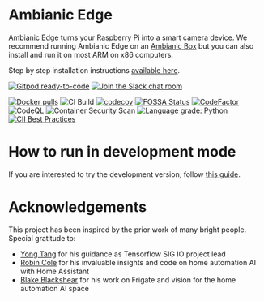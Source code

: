 # Ambianic Edge

[Ambianic Edge](https://github.com/ambianic/ambianic-edge) turns your Raspberry Pi into a smart camera device.
We recommend running Ambianic Edge on an [Ambianic Box](https://github.com/ambianic/ambianic-box) but you can also install and run it on most ARM on x86 computers.

Step by step installation instructions [available here](https://docs.ambianic.ai/users/installsoftware/).

[![Gitpod ready-to-code](https://img.shields.io/badge/Gitpod-ready--to--code-blue?logo=gitpod)](https://gitpod.io/#https://github.com/ambianic/ambianic-edge)
[![Join the Slack chat room](https://img.shields.io/badge/Slack-Join%20the%20chat%20room-blue)](https://join.slack.com/t/ambianicai/shared_invite/zt-eosk4tv5-~GR3Sm7ccGbv1R7IEpk7OQ)

[![Docker pulls](https://img.shields.io/docker/pulls/ambianic/ambianic-edge?color=dark-green&label=Downloads)](https://hub.docker.com/r/ambianic/ambianic-edge)
![CI Build](https://github.com/ambianic/ambianic-edge/workflows/Ambianic%20Edge%20CI/badge.svg)
[![codecov](https://codecov.io/gh/ambianic/ambianic-edge/branch/master/graph/badge.svg?token=JJlxaW5flS)](https://codecov.io/gh/ambianic/ambianic-edge)
[![FOSSA Status](https://app.fossa.io/api/projects/git%2Bgithub.com%2Fambianic%2Fambianic-edge.svg?type=shield)](https://app.fossa.io/projects/git%2Bgithub.com%2Fambianic%2Fambianic-edge?ref=badge_shield)
[![CodeFactor](https://www.codefactor.io/repository/github/ambianic/ambianic-edge/badge)](https://www.codefactor.io/repository/github/ambianic/ambianic-edge)
![CodeQL](https://github.com/ambianic/ambianic-edge/workflows/CodeQL/badge.svg)
![Container Security Scan](https://github.com/ambianic/ambianic-edge/workflows/Container%20Security%20Scan/badge.svg)
[![Language grade: Python](https://img.shields.io/lgtm/grade/python/g/ambianic/ambianic-edge.svg?logo=lgtm&logoWidth=18)](https://lgtm.com/projects/g/ambianic/ambianic-edge/context:python)
[![CII Best Practices](https://bestpractices.coreinfrastructure.org/projects/5198/badge)](https://bestpractices.coreinfrastructure.org/projects/5198)

# How to run in development mode

If you are interested to try the development version, follow [this guide](https://docs.ambianic.ai/developers/development-environment/).

# Acknowledgements

This project has been inspired by the prior work of many bright people. Special gratitude to:
* [Yong Tang](https://github.com/yongtang) for his guidance as Tensorflow SIG IO project lead
* [Robin Cole](https://github.com/robmarkcole) for his invaluable insights and code on home automation AI with Home Assistant
* [Blake Blackshear](https://github.com/blakeblackshear) for his work on Frigate and vision for the home automation AI space
